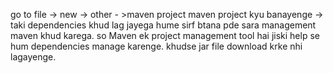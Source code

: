 go to file -> new -> other - >maven project
maven project kyu banayenge -> taki dependencies khud lag jayega hume sirf btana pde sara management maven khud karega. so Maven ek project management tool hai jiski help se hum dependencies manage karenge.
khudse jar file download krke nhi lagayenge.
